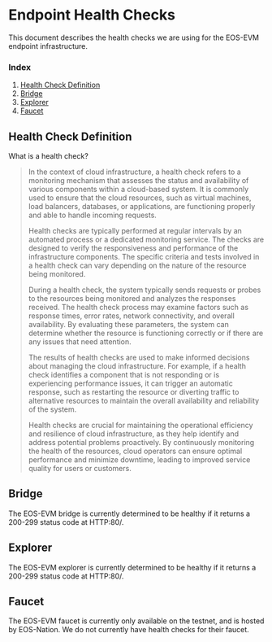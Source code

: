 # Endpoint Health Checks
This document describes the health checks we are using for the EOS-EVM endpoint infrastructure.

### Index
1. [Health Check Definition](#health-check-definition)
1. [Bridge](#bridge)
1. [Explorer](#explorer)
1. [Faucet](#faucet)

## Health Check Definition
What is a health check?
> In the context of cloud infrastructure, a health check refers to a monitoring mechanism that assesses the status and availability of various components within a cloud-based system. It is commonly used to ensure that the cloud resources, such as virtual machines, load balancers, databases, or applications, are functioning properly and able to handle incoming requests.
>
> Health checks are typically performed at regular intervals by an automated process or a dedicated monitoring service. The checks are designed to verify the responsiveness and performance of the infrastructure components. The specific criteria and tests involved in a health check can vary depending on the nature of the resource being monitored.
>
> During a health check, the system typically sends requests or probes to the resources being monitored and analyzes the responses received. The health check process may examine factors such as response times, error rates, network connectivity, and overall availability. By evaluating these parameters, the system can determine whether the resource is functioning correctly or if there are any issues that need attention.
>
> The results of health checks are used to make informed decisions about managing the cloud infrastructure. For example, if a health check identifies a component that is not responding or is experiencing performance issues, it can trigger an automatic response, such as restarting the resource or diverting traffic to alternative resources to maintain the overall availability and reliability of the system.
>
> Health checks are crucial for maintaining the operational efficiency and resilience of cloud infrastructure, as they help identify and address potential problems proactively. By continuously monitoring the health of the resources, cloud operators can ensure optimal performance and minimize downtime, leading to improved service quality for users or customers.

## Bridge
The EOS-EVM bridge is currently determined to be healthy if it returns a 200-299 status code at HTTP:80/.

## Explorer
The EOS-EVM explorer is currently determined to be healthy if it returns a 200-299 status code at HTTP:80/.

## Faucet
The EOS-EVM faucet is currently only available on the testnet, and is hosted by EOS-Nation. We do not currently have health checks for their faucet.
